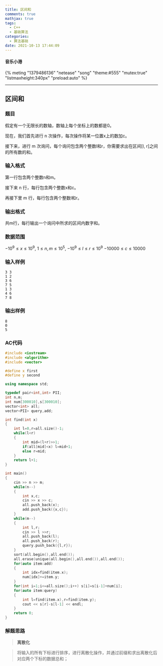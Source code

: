 ```yaml
---
title: 区间和
comments: true
mathjax: true
tags:
  - C++
  - 基础算法
categories:
  - 算法基础
date: 2021-10-13 17:44:09
---
```

#### 音乐小港
{% meting "1379486136" "netease" "song" "theme:#555" "mutex:true" "listmaxheight:340px" "preload:auto" %}

---
##  区间和

### 题目

假定有一个无限长的数轴，数轴上每个坐标上的数都是0。

现在，我们首先进行 n 次操作，每次操作将某一位置x上的数加c。

接下来，进行 m 次询问，每个询问包含两个整数l和r，你需要求出在区间[l, r]之间的所有数的和。

### 输入格式

第一行包含两个整数n和m。

接下来 n 行，每行包含两个整数x和c。

再接下里 m 行，每行包含两个整数l和r。

### 输出格式

共m行，每行输出一个询问中所求的区间内数字和。

### 数据范围

$−10^9≤x≤10^9$,
$1≤n,m≤10^5$,
$−10^9≤l≤r≤10^9$
$−10000≤c≤10000$

### 输入样例

```
3 3
1 2
3 6
7 5
1 3
4 6
7 8
```

### 输出样例

```
8
0
5
```

### AC代码

```c++
#include <iostream>
#include <algorithm>
#include <vector>

#define x first
#define y second

using namespace std;

typedef pair<int,int> PII;
int n,m;
int num[300010],s[300010];
vector<int> all;
vector<PII> query,add;

int find(int x)
{
    int l=0,r=all.size()-1;
    while(l<r)
    {
        int mid=(l+r)>>1;
        if(all[mid]<x) l=mid+1;
        else r=mid;
    }
    return l+1;
}

int main()
{
    cin >> n >> m;
    while(n--)
    {
        int x,c;
        cin >> x >> c;
        all.push_back(x);
        add.push_back({x,c});
    }
    while(m--)
    {
        int l,r;
        cin >> l >>r;
        all.push_back(l);
        all.push_back(r);
        query.push_back({l,r});
    }
    sort(all.begin(),all.end());
    all.erase(unique(all.begin(),all.end()),all.end());
    for(auto item:add)
    {
        int idx=find(item.x);
        num[idx]+=item.y;
    }
    for(int i=1;i<=all.size();i++) s[i]=s[i-1]+num[i];
    for(auto item:query)
    {
        int l=find(item.x),r=find(item.y);
        cout << s[r]-s[l-1] << endl;
    }
    return 0;
}
```

### 解题思路

>**离散化**

> 将输入的所有下标进行排序，进行离散化操作，并通过前缀和求出离散化后对应两个下标的数据总和；